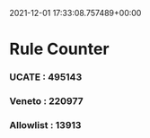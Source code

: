 2021-12-01 17:33:08.757489+00:00
# Rule Counter 
 ### UCATE : 495143

 ### Veneto : 220977

 ### Allowlist : 13913